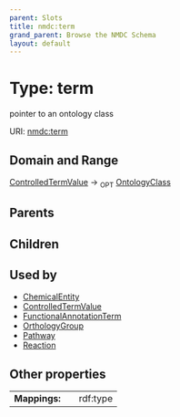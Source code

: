 ```yaml
---
parent: Slots
title: nmdc:term
grand_parent: Browse the NMDC Schema
layout: default
---
```


# Type: term


pointer to an ontology class

URI: [nmdc:term](https://microbiomedata/meta/term)

## Domain and Range

[ControlledTermValue](ControlledTermValue.md) ->  <sub>OPT</sub> [OntologyClass](OntologyClass.md)

## Parents


## Children


## Used by

 * [ChemicalEntity](ChemicalEntity.md)
 * [ControlledTermValue](ControlledTermValue.md)
 * [FunctionalAnnotationTerm](FunctionalAnnotationTerm.md)
 * [OrthologyGroup](OrthologyGroup.md)
 * [Pathway](Pathway.md)
 * [Reaction](Reaction.md)

## Other properties

|  |  |  |
| --- | --- | --- |
| **Mappings:** | | rdf:type |


